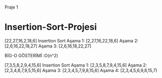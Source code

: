Praje 1
# Insertion-Sort-Projesi
[22,27,16,2,18,6] Insertion Sort
Aşama 1: [2,27,16,22,18,6]
Aşama 2: [2,6,16,22,18,27]
Aşama 3: [2,6,16,18,22,27]

BİG-O GÖSTERİMİ :O(n^2)

[7,3,5,8,2,9,4,15,6] Insertion Sort
Aşama 1: [2,3,5,8,7,9,4,15,6]
Aşama 2: [2,3,4,8,7,9,5,15,6]
Aşama 3: [2,3,4,5,7,9,8,15,6]
Aşama 4: [2,3,4,5,6,9,8,15,7)
